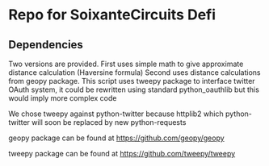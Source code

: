 Repo for SoixanteCircuits Defi
===
Dependencies
------------
Two versions are provided.
First uses simple math to give approximate distance calculation (Haversine formula)
Second uses distance calculations from geopy package.
This script uses tweepy package to interface twitter OAuth system, it could be rewritten 
using standard python_oauthlib but this would imply more complex code

We chose tweepy against python-twitter because httplib2 which python-twitter will soon be replaced by new python-requests


geopy package can be found at https://github.com/geopy/geopy

tweepy package can be found at https://github.com/tweepy/tweepy